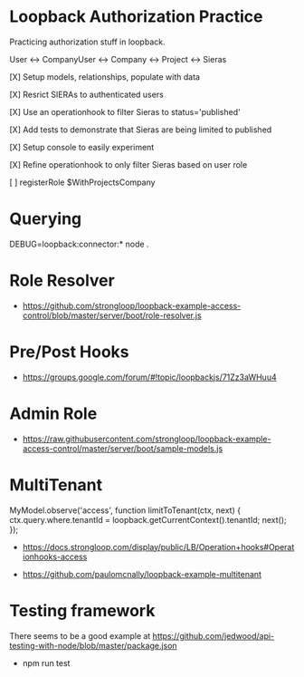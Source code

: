 # Loopback Authorization Practice

Practicing authorization stuff in loopback.

User <-> CompanyUser <-> Company <-> Project <-> Sieras

 [X] Setup models, relationships, populate with data

 [X] Resrict SIERAs to authenticated users

 [X] Use an operationhook to filter Sieras to status='published'

 [X] Add tests to demonstrate that Sieras are being limited to published

 [X] Setup console to easily experiment

 [X] Refine operationhook to only filter Sieras based on user role

 [ ] registerRole $WithProjectsCompany


Querying
========

DEBUG=loopback:connector:* node .

Role Resolver
==============

* https://github.com/strongloop/loopback-example-access-control/blob/master/server/boot/role-resolver.js

Pre/Post Hooks
==============

* https://groups.google.com/forum/#!topic/loopbackjs/71Zz3aWHuu4

Admin Role
==========

* https://raw.githubusercontent.com/strongloop/loopback-example-access-control/master/server/boot/sample-models.js

MultiTenant
===========

  MyModel.observe('access', function limitToTenant(ctx, next) {
    ctx.query.where.tenantId = loopback.getCurrentContext().tenantId;
    next();
  });

* https://docs.strongloop.com/display/public/LB/Operation+hooks#Operationhooks-access

* https://github.com/paulomcnally/loopback-example-multitenant

Testing framework
=================

There seems to be a good example at https://github.com/jedwood/api-testing-with-node/blob/master/package.json

* npm run test
